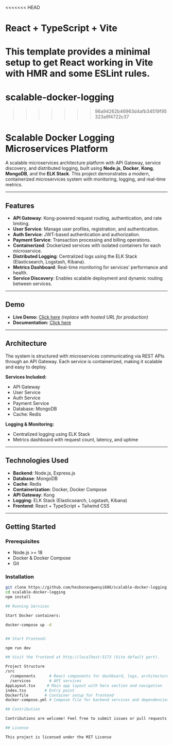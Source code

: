<<<<<<< HEAD
# React + TypeScript + Vite

This template provides a minimal setup to get React working in Vite with HMR and some ESLint rules.
=======
# scalable-docker-logging
>>>>>>> 96a94262b46963d4afb34519f95323a9f4722c37

# Scalable Docker Logging Microservices Platform

A scalable microservices architecture platform with API Gateway, service discovery, and distributed logging, built using **Node.js**, **Docker**, **Kong**, **MongoDB**, and the **ELK Stack**. This project demonstrates a modern, containerized microservices system with monitoring, logging, and real-time metrics.

---

## Features

- **API Gateway**: Kong-powered request routing, authentication, and rate limiting.
- **User Service**: Manage user profiles, registration, and authentication.
- **Auth Service**: JWT-based authentication and authorization.
- **Payment Service**: Transaction processing and billing operations.
- **Containerized**: Dockerized services with isolated containers for each microservice.
- **Distributed Logging**: Centralized logs using the ELK Stack (Elasticsearch, Logstash, Kibana).
- **Metrics Dashboard**: Real-time monitoring for services’ performance and health.
- **Service Discovery**: Enables scalable deployment and dynamic routing between services.

---

## Demo

- **Live Demo:** [Click here](scalable-docker-logging.vercel.app) *(replace with hosted URL for production)*
- **Documentation:** [Click here](https://github.com/hesbonangwenyi606/scalable-docker-logging#readme)

---

## Architecture

The system is structured with microservices communicating via REST APIs through an API Gateway. Each service is containerized, making it scalable and easy to deploy.

**Services Included:**
- API Gateway
- User Service
- Auth Service
- Payment Service
- Database: MongoDB
- Cache: Redis

**Logging & Monitoring:**
- Centralized logging using ELK Stack
- Metrics dashboard with request count, latency, and uptime

---

## Technologies Used

- **Backend**: Node.js, Express.js
- **Database**: MongoDB
- **Cache**: Redis
- **Containerization**: Docker, Docker Compose
- **API Gateway**: Kong
- **Logging**: ELK Stack (Elasticsearch, Logstash, Kibana)
- **Frontend**: React + TypeScript + Tailwind CSS

---

## Getting Started

### Prerequisites

- Node.js >= 18
- Docker & Docker Compose
- Git

### Installation

```bash
git clone https://github.com/hesbonangwenyi606/scalable-docker-logging.git
cd scalable-docker-logging
npm install

## Running Services

Start Docker containers:

docker-compose up -d


## Start Frontend:

npm run dev

## Visit the frontend at http://localhost:5173 (Vite default port).

Project Structure
/src
  /components      # React components for dashboard, logs, architecture
  /services        # API services
AppLayout.tsx     # Main app layout with hero section and navigation
index.tsx        # Entry point
Dockerfile       # Container setup for frontend
docker-compose.yml # Compose file for backend services and dependencies

## Contribution

Contributions are welcome! Feel free to submit issues or pull requests.

## License

This project is licensed under the MIT License
